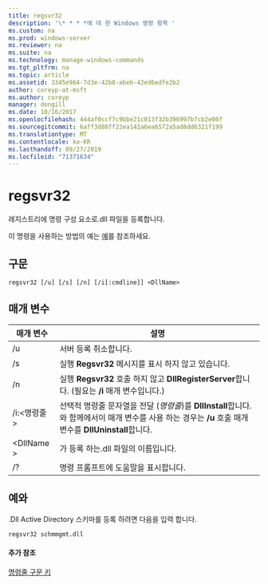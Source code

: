 ```yaml
---
title: regsvr32
description: '\* * * *에 대 한 Windows 명령 항목 '
ms.custom: na
ms.prod: windows-server
ms.reviewer: na
ms.suite: na
ms.technology: manage-windows-commands
ms.tgt_pltfrm: na
ms.topic: article
ms.assetid: 3345e964-7d3e-42b8-abeb-42ed6edfe2b2
author: coreyp-at-msft
ms.author: coreyp
manager: dongill
ms.date: 10/16/2017
ms.openlocfilehash: 444af0ccf7c9bbe21c013f32b396997b7cb2e00f
ms.sourcegitcommit: 6aff3d88ff22ea141a6ea6572a5ad8dd6321f199
ms.translationtype: MT
ms.contentlocale: ko-KR
ms.lasthandoff: 09/27/2019
ms.locfileid: "71371634"
---
```

# <a name="regsvr32"></a>regsvr32



레지스트리에 명령 구성 요소로.dll 파일을 등록합니다.

이 명령을 사용하는 방법의 예는 [예](#BKMK_examples)를 참조하세요.

## <a name="syntax"></a>구문

```
regsvr32 [/u] [/s] [/n] [/i[:cmdline]] <DllName>
```

## <a name="parameters"></a>매개 변수

|매개 변수|설명|
|---------|-----------|
|/u|서버 등록 취소합니다.|
|/s|실행 **Regsvr32** 메시지를 표시 하지 않고 있습니다.|
|/n|실행 **Regsvr32** 호출 하지 않고 **DllRegisterServer**합니다. (필요는 **/i** 매개 변수입니다.)|
|/i:\<명령줄 >|선택적 명령줄 문자열을 전달 (*명령줄*)를 **DllInstall**합니다. 와 함께에서이 매개 변수를 사용 하는 경우는 **/u** 호출 매개 변수를 **DllUninstall**합니다.|
|\<DllName >|가 등록 하는.dll 파일의 이름입니다.|
|/?|명령 프롬프트에 도움말을 표시합니다.|

## <a name="BKMK_examples"></a>예와

.Dll Active Directory 스키마를 등록 하려면 다음을 입력 합니다.
```
regsvr32 schmmgmt.dll
```

#### <a name="additional-references"></a>추가 참조

[명령줄 구문 키](command-line-syntax-key.md)